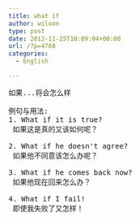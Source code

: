 ```yaml
---
title: what if
author: wiloon
type: post
date: 2012-11-25T10:09:04+00:00
url: /?p=4768
categories:
  - English

---
```

<pre id="best-content-55382055">如果...将会怎么样

例句与用法:
1. What if it is true?
 如果这是真的又该如何呢？

2. What if he doesn't agree?
 如果他不同意该怎么办呢？

3. What if he comes back now?
 如果他现在回来怎么办？

4. What if I fail!
 即使我失败了又怎样！